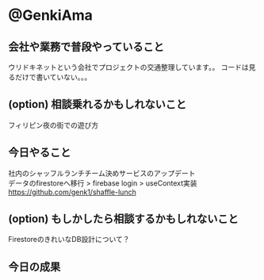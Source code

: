 # @GenkiAma

## 会社や業務で普段やっていること

ウリドキネットという会社でプロジェクトの交通整理しています。。
コードは見るだけで書いていない。。。

## (option) 相談乗れるかもしれないこと

フィリピン夜の街での遊び方

## 今日やること

社内のシャッフルランチチーム決めサービスのアップデート  
データのfirestoreへ移行 > firebase login > useContext実装
<https://github.com/genk1/shaffle-lunch>

## (option) もしかしたら相談するかもしれないこと

FirestoreのきれいなDB設計について？

## 今日の成果
